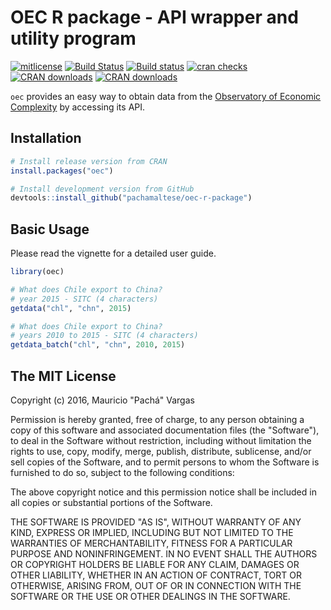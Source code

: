 
<!-- README.md is generated from README.Rmd. Please edit that file -->
OEC R package - API wrapper and utility program
===============================================

[![mitlicense](https://img.shields.io/badge/License-MIT-green.svg)](https://opensource.org/licenses/MIT) [![Build Status](https://travis-ci.org/pachamaltese/oec-r-package.svg?branch=master)](https://travis-ci.org/pachamaltese/oec-r-package) [![Build status](https://ci.appveyor.com/api/projects/status/5xvlffxy8ro4wc34?svg=true)](https://ci.appveyor.com/project/pachamaltese/oec) [![cran checks](https://cranchecks.info/badges/summary/oec)](https://cran.r-project.org/web/checks/check_results_oec.html) [![CRAN downloads](http://cranlogs.r-pkg.org/badges/oec)](http://cran.rstudio.com/web/packages/oec/index.html) [![CRAN downloads](http://cranlogs.r-pkg.org/badges/grand-total/oec)](http://cran.rstudio.com/web/packages/oec/index.html)

`oec` provides an easy way to obtain data from the [Observatory of Economic Complexity](http://atlas.media.mit.edu/en/) by accessing its API.

Installation
------------

``` r
# Install release version from CRAN
install.packages("oec")

# Install development version from GitHub
devtools::install_github("pachamaltese/oec-r-package")
```

Basic Usage
-----------

Please read the vignette for a detailed user guide.

``` r
library(oec)

# What does Chile export to China?  
# year 2015 - SITC (4 characters)
getdata("chl", "chn", 2015)

# What does Chile export to China?  
# years 2010 to 2015 - SITC (4 characters)
getdata_batch("chl", "chn", 2010, 2015)
```

The MIT License
---------------

Copyright (c) 2016, Mauricio "Pachá" Vargas

Permission is hereby granted, free of charge, to any person obtaining a copy of this software and associated documentation files (the "Software"), to deal in the Software without restriction, including without limitation the rights to use, copy, modify, merge, publish, distribute, sublicense, and/or sell copies of the Software, and to permit persons to whom the Software is furnished to do so, subject to the following conditions:

The above copyright notice and this permission notice shall be included in all copies or substantial portions of the Software.

THE SOFTWARE IS PROVIDED "AS IS", WITHOUT WARRANTY OF ANY KIND, EXPRESS OR IMPLIED, INCLUDING BUT NOT LIMITED TO THE WARRANTIES OF MERCHANTABILITY, FITNESS FOR A PARTICULAR PURPOSE AND NONINFRINGEMENT. IN NO EVENT SHALL THE AUTHORS OR COPYRIGHT HOLDERS BE LIABLE FOR ANY CLAIM, DAMAGES OR OTHER LIABILITY, WHETHER IN AN ACTION OF CONTRACT, TORT OR OTHERWISE, ARISING FROM, OUT OF OR IN CONNECTION WITH THE SOFTWARE OR THE USE OR OTHER DEALINGS IN THE SOFTWARE.
